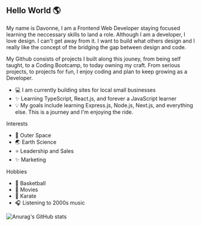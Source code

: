## Hello World 🌎

My name is Davonne, I am a Frontend Web Developer staying focused learning the neccessary skills to land a role. Although I am a developer, I love design. I can't get away from it. I want to build what others design and I really like the concept of the bridging the gap between design and code.

My Github consists of projects I built along this jouney, from being self taught, to a Coding Bootcamp, to today owning my craft. From serious projects, to projects for fun, I enjoy coding and plan to keep growing as a Developer. 

- 💻 I am currently building sites for local small businesses
- ✨ Learning TypeScript, React.js, and forever a JavaScript learner  
- 💡 My goals include learning Express.js, Node.js, Next.js, and everything else. This is a journey and I'm enjoying the ride. 

Interests                         
- 🚀 Outer Space         
- 🌏 Earth Science        
- ⭐ Leadership and Sales
- ✨ Marketing 

Hobbies
- 🏀 Basketball
- 🎥 Movies
- 🥋 Karate
- 🎧 Listening to 2000s music

![Anurag's GitHub stats](https://github-readme-stats.vercel.app/api?username=Davonne007-TX&theme=omni&show_icons=true)


